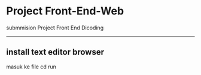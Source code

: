 #  Project Front-End-Web
 submmision Project Front End Dicoding
 
 ------
 install text editor
 browser 
 ---
 masuk ke file cd
 run
